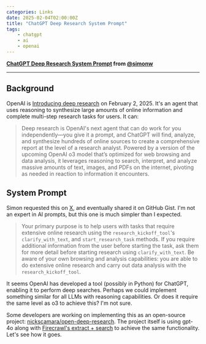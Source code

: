 ```yaml
---
categories: Links
date: 2025-02-04T02:00:00Z
title: "ChatGPT Deep Research System Prompt"
tags:
    - chatgpt
    - ai
    - openai
---
```


**[ChatGPT Deep Research System Prompt](https://gist.github.com/simonw/702f95944bf06d3f01c9366568e625b6) from [@simonw](https://github.com/simonw)**

---

## Background

OpenAI is [Introducing deep research](https://openai.com/index/introducing-deep-research/) on February 2, 2025. It's an agent that uses reasoning to synthesize large amounts of online information and complete multi-step research tasks for users. It can:

> Deep research is OpenAI's next agent that can do work for you independently—you give it a prompt, and ChatGPT will find, analyze, and synthesize hundreds of online sources to create a comprehensive report at the level of a research analyst. Powered by a version of the upcoming OpenAI o3 model that’s optimized for web browsing and data analysis, it leverages reasoning to search, interpret, and analyze massive amounts of text, images, and PDFs on the internet, pivoting as needed in reaction to information it encounters.

## System Prompt

Simon requested this on [X](https://x.com/simonw/status/1886439077429563544), and eventually shared it on GitHub Gist. I'm not an expert in AI prompts, but this one is much simpler than I expected.

> Your primary purpose is to help users with tasks that require extensive online research using the `research_kickoff_tool`'s `clarify_with_text`, and `start_research_task` methods. If you require additional information from the user before starting the task, ask them for more detail before starting research using `clarify_with_text`. Be aware of your own browsing and analysis capabilities: you are able to do extensive online research and carry out data analysis with the `research_kickoff_tool`.

It seems OpenAI has developed a tool (possibly in Python) for ChatGPT, enabling it to perform deep searches. Perhaps we could implement something similar for all LLMs with reasoning capabilities. Or does it require the same level as o3 to achieve this? I'm not sure.

Some developers are working on implementing this as an open-source project: [nickscamara/open-deep-research](https://github.com/nickscamara/open-deep-research). The project itself is using gpt-4o along with [Firecrawl's extract + search](https://firecrawl.dev/) to achieve the same functionality. Let's see how it goes.
